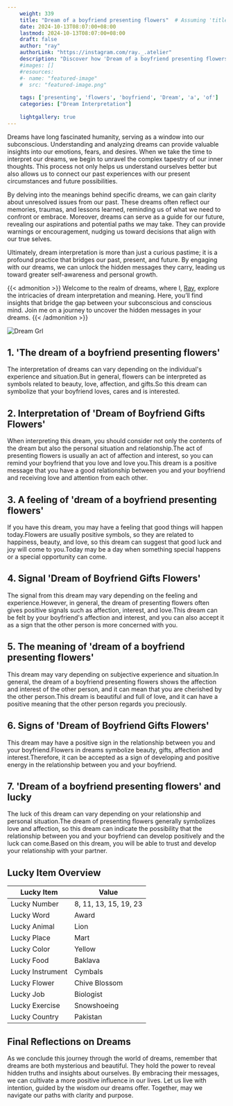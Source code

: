 ```yaml
---
    weight: 339
    title: "Dream of a boyfriend presenting flowers"  # Assuming 'title' column exists
    date: 2024-10-13T08:07:00+08:00
    lastmod: 2024-10-13T08:07:00+08:00
    draft: false
    author: "ray"
    authorLink: "https://instagram.com/ray._.atelier"
    description: "Discover how 'Dream of a boyfriend presenting flowers' can interpret your future and uncover its significant meanings in your life."
    #images: []
    #resources:
    #- name: "featured-image"
    #  src: "featured-image.png"
    
    tags: ['presenting', 'flowers', 'boyfriend', 'Dream', 'a', 'of']
    categories: ["Dream Interpretation"]
    
    lightgallery: true
---
```

    
Dreams have long fascinated humanity, serving as a window into our subconscious. Understanding and analyzing dreams can provide valuable insights into our emotions, fears, and desires. When we take the time to interpret our dreams, we begin to unravel the complex tapestry of our inner thoughts. This process not only helps us understand ourselves better but also allows us to connect our past experiences with our present circumstances and future possibilities.

By delving into the meanings behind specific dreams, we can gain clarity about unresolved issues from our past. These dreams often reflect our memories, traumas, and lessons learned, reminding us of what we need to confront or embrace. Moreover, dreams can serve as a guide for our future, revealing our aspirations and potential paths we may take. They can provide warnings or encouragement, nudging us toward decisions that align with our true selves.

Ultimately, dream interpretation is more than just a curious pastime; it is a profound practice that bridges our past, present, and future. By engaging with our dreams, we can unlock the hidden messages they carry, leading us toward greater self-awareness and personal growth.

{{< admonition >}}
Welcome to the realm of dreams, where I, [Ray](https://instagram.com/ray._.atelier), explore the intricacies of dream interpretation and meaning. Here, you’ll find insights that bridge the gap between your subconscious and conscious mind. Join me on a journey to uncover the hidden messages in your dreams.
{{< /admonition >}}

![Dream Grl](https://cdn.pixabay.com/photo/2017/11/02/03/35/gothic-2910057_1280.jpg "Dream Grl")

## 1. 'The dream of a boyfriend presenting flowers'
The interpretation of dreams can vary depending on the individual's experience and situation.But in general, flowers can be interpreted as symbols related to beauty, love, affection, and gifts.So this dream can symbolize that your boyfriend loves, cares and is interested.

## 2. Interpretation of 'Dream of Boyfriend Gifts Flowers'
When interpreting this dream, you should consider not only the contents of the dream but also the personal situation and relationship.The act of presenting flowers is usually an act of affection and interest, so you can remind your boyfriend that you love and love you.This dream is a positive message that you have a good relationship between you and your boyfriend and receiving love and attention from each other.

## 3. A feeling of 'dream of a boyfriend presenting flowers'
If you have this dream, you may have a feeling that good things will happen today.Flowers are usually positive symbols, so they are related to happiness, beauty, and love, so this dream can suggest that good luck and joy will come to you.Today may be a day when something special happens or a special opportunity can come.

## 4. Signal 'Dream of Boyfriend Gifts Flowers'
The signal from this dream may vary depending on the feeling and experience.However, in general, the dream of presenting flowers often gives positive signals such as affection, interest, and love.This dream can be felt by your boyfriend's affection and interest, and you can also accept it as a sign that the other person is more concerned with you.

## 5. The meaning of 'dream of a boyfriend presenting flowers'
This dream may vary depending on subjective experience and situation.In general, the dream of a boyfriend presenting flowers shows the affection and interest of the other person, and it can mean that you are cherished by the other person.This dream is beautiful and full of love, and it can have a positive meaning that the other person regards you preciously.

## 6. Signs of 'Dream of Boyfriend Gifts Flowers'
This dream may have a positive sign in the relationship between you and your boyfriend.Flowers in dreams symbolize beauty, gifts, affection and interest.Therefore, it can be accepted as a sign of developing and positive energy in the relationship between you and your boyfriend.

## 7. 'Dream of a boyfriend presenting flowers' and lucky
The luck of this dream can vary depending on your relationship and personal situation.The dream of presenting flowers generally symbolizes love and affection, so this dream can indicate the possibility that the relationship between you and your boyfriend can develop positively and the luck can come.Based on this dream, you will be able to trust and develop your relationship with your partner.

## Lucky Item Overview
| Lucky Item          | Value              |
|---------------|--------------------|
| Lucky Number        | 8, 11, 13, 15, 19, 23  |
| Lucky Word          | Award |
| Lucky Animal        | Lion |
| Lucky Place         | Mart     |
| Lucky Color         | Yellow     |
| Lucky Food          | Baklava      |
| Lucky Instrument    | Cymbals |
| Lucky Flower        | Chive Blossom    |
| Lucky Job           | Biologist       |
| Lucky Exercise      | Snowshoeing  |
| Lucky Country       | Pakistan    |


##  Final Reflections on Dreams

As we conclude this journey through the world of dreams, remember that dreams are both mysterious and beautiful. They hold the power to reveal hidden truths and insights about ourselves. By embracing their messages, we can cultivate a more positive influence in our lives. Let us live with intention, guided by the wisdom our dreams offer. Together, may we navigate our paths with clarity and purpose.
